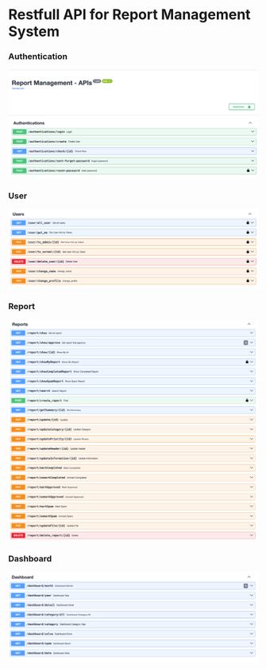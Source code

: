 # Restfull API for Report Management System

### Authentication
![image info](assets/1.png)
### User
![image info](assets/2.png)
### Report
![image info](assets/3.png)
### Dashboard
![image info](assets/4.png)